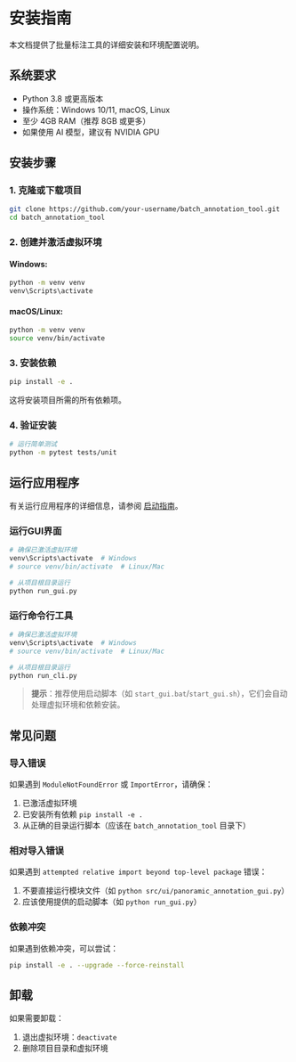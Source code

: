 # 安装指南

本文档提供了批量标注工具的详细安装和环境配置说明。

## 系统要求

- Python 3.8 或更高版本
- 操作系统：Windows 10/11, macOS, Linux
- 至少 4GB RAM（推荐 8GB 或更多）
- 如果使用 AI 模型，建议有 NVIDIA GPU

## 安装步骤

### 1. 克隆或下载项目

```bash
git clone https://github.com/your-username/batch_annotation_tool.git
cd batch_annotation_tool
```

### 2. 创建并激活虚拟环境

#### Windows:
```bash
python -m venv venv
venv\Scripts\activate
```

#### macOS/Linux:
```bash
python -m venv venv
source venv/bin/activate
```

### 3. 安装依赖

```bash
pip install -e .
```

这将安装项目所需的所有依赖项。

### 4. 验证安装

```bash
# 运行简单测试
python -m pytest tests/unit
```

## 运行应用程序

有关运行应用程序的详细信息，请参阅 [启动指南](STARTUP_GUIDE.md)。

### 运行GUI界面

```bash
# 确保已激活虚拟环境
venv\Scripts\activate  # Windows
# source venv/bin/activate  # Linux/Mac

# 从项目根目录运行
python run_gui.py
```

### 运行命令行工具

```bash
# 确保已激活虚拟环境
venv\Scripts\activate  # Windows
# source venv/bin/activate  # Linux/Mac

# 从项目根目录运行
python run_cli.py
```

> **提示**：推荐使用启动脚本（如 `start_gui.bat`/`start_gui.sh`），它们会自动处理虚拟环境和依赖安装。

## 常见问题

### 导入错误

如果遇到 `ModuleNotFoundError` 或 `ImportError`，请确保：

1. 已激活虚拟环境
2. 已安装所有依赖 `pip install -e .`
3. 从正确的目录运行脚本（应该在 `batch_annotation_tool` 目录下）

### 相对导入错误

如果遇到 `attempted relative import beyond top-level package` 错误：

1. 不要直接运行模块文件（如 `python src/ui/panoramic_annotation_gui.py`）
2. 应该使用提供的启动脚本（如 `python run_gui.py`）

### 依赖冲突

如果遇到依赖冲突，可以尝试：

```bash
pip install -e . --upgrade --force-reinstall
```

## 卸载

如果需要卸载：

1. 退出虚拟环境：`deactivate`
2. 删除项目目录和虚拟环境